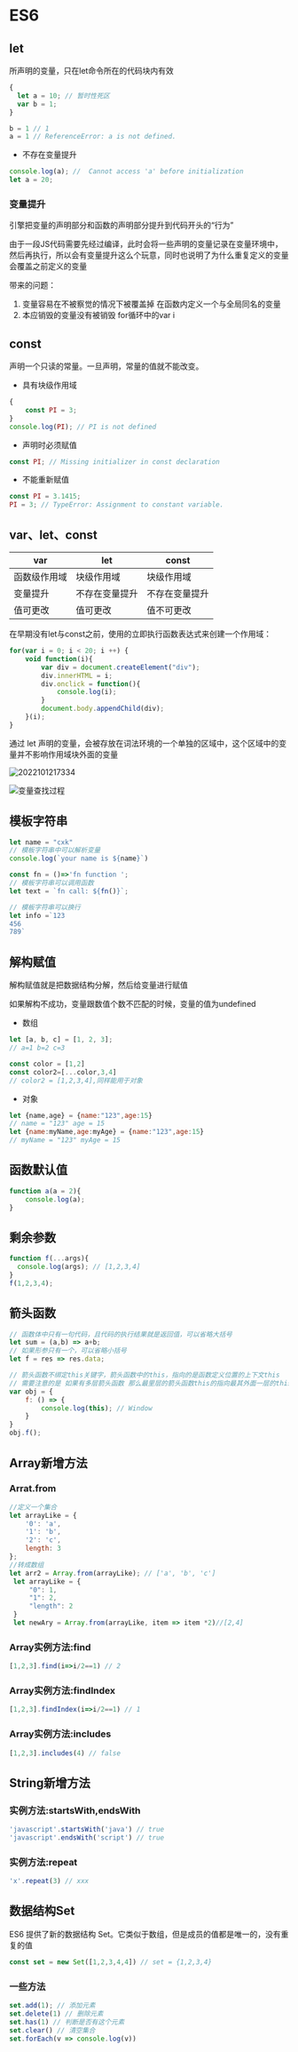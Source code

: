 # ES6

## let

所声明的变量，只在let命令所在的代码块内有效

```javascript
{
  let a = 10; // 暂时性死区
  var b = 1;
}

b = 1 // 1
a = 1 // ReferenceError: a is not defined.
```

- 不存在变量提升

```javascript
console.log(a); //  Cannot access 'a' before initialization
let a = 20;
```

### 变量提升

引擎把变量的声明部分和函数的声明部分提升到代码开头的“行为”

由于一段JS代码需要先经过编译，此时会将一些声明的变量记录在变量环境中，然后再执行，所以会有变量提升这么个玩意，同时也说明了为什么重复定义的变量会覆盖之前定义的变量

带来的问题：

1. 变量容易在不被察觉的情况下被覆盖掉 在函数内定义一个与全局同名的变量
2. 本应销毁的变量没有被销毁 for循环中的var i

## const

声明一个只读的常量。一旦声明，常量的值就不能改变。

- 具有块级作用域

```javascript
{
    const PI = 3;
}
console.log(PI); // PI is not defined
```

- 声明时必须赋值

```javascript
const PI; // Missing initializer in const declaration
```

- 不能重新赋值

```javascript
const PI = 3.1415;
PI = 3; // TypeError: Assignment to constant variable.
```

## var、let、const

var    | let     | const
------ | ------- | -------
函数级作用域 | 块级作用域   | 块级作用域
变量提升   | 不存在变量提升 | 不存在变量提升
值可更改   | 值可更改    | 值不可更改

在早期没有let与const之前，使用的立即执行函数表达式来创建一个作用域：

```js
for(var i = 0; i < 20; i ++) {
    void function(i){
        var div = document.createElement("div");
        div.innerHTML = i;
        div.onclick = function(){
            console.log(i);
        }
        document.body.appendChild(div);
    }(i);
}
```

通过 let 声明的变量，会被存放在词法环境的一个单独的区域中，这个区域中的变量并不影响作用域块外面的变量

![2022101217334](/assets/2022101217334.webp)

![变量查找过程](/assets/20221012173333.webp)

## 模板字符串

```javascript
let name = "cxk"
// 模板字符串中可以解析变量
console.log(`your name is ${name}`)
```

```js
const fn = ()=>'fn function ';
// 模板字符串可以调用函数
let text = `fn call: ${fn()}`;
```

```javascript
// 模板字符串可以换行
let info =`123
456
789`
```

## 解构赋值

解构赋值就是把数据结构分解，然后给变量进行赋值

如果解构不成功，变量跟数值个数不匹配的时候，变量的值为undefined

- 数组

```javascript
let [a, b, c] = [1, 2, 3];
// a=1 b=2 c=3
```

```javascript
const color = [1,2]
const color2=[...color,3,4]
// color2 = [1,2,3,4],同样能用于对象
```

- 对象

```javascript
let {name,age} = {name:"123",age:15}
// name = "123" age = 15
let {name:myName,age:myAge} = {name:"123",age:15}
// myName = "123" myAge = 15
```

## 函数默认值

```javascript
function a(a = 2){
    console.log(a);
}
```

## 剩余参数

```js
function f(...args){
  console.log(args); // [1,2,3,4]
}
f(1,2,3,4);
```

## 箭头函数

```javascript
// 函数体中只有一句代码，且代码的执行结果就是返回值，可以省略大括号
let sum = (a,b) => a+b;
// 如果形参只有一个，可以省略小括号
let f = res => res.data;
```

```js
// 箭头函数不绑定this关键字，箭头函数中的this，指向的是函数定义位置的上下文this
// 需要注意的是 如果有多层箭头函数 那么最里层的箭头函数this的指向最其外面一层的this
var obj = {
    f: () => {
        console.log(this); // Window
    }
}
obj.f();
```

## Array新增方法

### Arrat.from

```js
//定义一个集合
let arrayLike = {
    '0': 'a',
    '1': 'b',
    '2': 'c',
    length: 3
}; 
//转成数组
let arr2 = Array.from(arrayLike); // ['a', 'b', 'c']
 let arrayLike = { 
     "0": 1,
     "1": 2,
     "length": 2
 }
 let newAry = Array.from(arrayLike, item => item *2)//[2,4]
```

### Array实例方法:find

```js
[1,2,3].find(i=>i/2==1) // 2
```

### Array实例方法:findIndex

```js
[1,2,3].findIndex(i=>i/2==1) // 1
```

### Array实例方法:includes

```js
[1,2,3].includes(4) // false
```

## String新增方法

### 实例方法:startsWith,endsWith

```js
'javascript'.startsWith('java') // true
'javascript'.endsWith('script') // true
```

### 实例方法:repeat

```js
'x'.repeat(3) // xxx
```

## 数据结构Set

ES6 提供了新的数据结构  Set。它类似于数组，但是成员的值都是唯一的，没有重复的值

```js
const set = new Set([1,2,3,4,4]) // set = {1,2,3,4}
```

### 一些方法

```js
set.add(1); // 添加元素
set.delete(1) // 删除元素
set.has(1) // 判断是否有这个元素
set.clear() // 清空集合
set.forEach(v => console.log(v))
```

